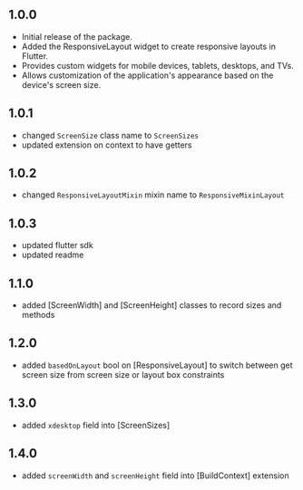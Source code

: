 ## 1.0.0

* Initial release of the package. 
* Added the  ResponsiveLayout  widget to create responsive layouts in Flutter. 
* Provides custom widgets for mobile devices, tablets, desktops, and TVs. 
* Allows customization of the application's appearance based on the device's screen size.

## 1.0.1

* changed `ScreenSize` class name to `ScreenSizes`
* updated extension on context to have getters

## 1.0.2

* changed `ResponsiveLayoutMixin` mixin name to `ResponsiveMixinLayout`

## 1.0.3

* updated flutter sdk
* updated readme

## 1.1.0

* added [ScreenWidth] and [ScreenHeight] classes to record sizes and methods

## 1.2.0

* added `basedOnLayout` bool on [ResponsiveLayout] to switch between get screen size from screen size or layout box constraints

## 1.3.0

* added `xdesktop` field into [ScreenSizes]

## 1.4.0

* added `screenWidth` and `screenHeight` field into [BuildContext] extension
